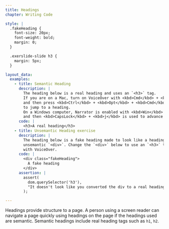 ```yaml
---
title: Headings
chapter: Writing Code

style: |
  .fakeHeading {
    font-size: 20px;
    font-weight: bold;
    margin: 0;
  }

  .exerslide-slide h3 {
    margin: 5px;
  }

layout_data:
  examples:
    - title: Semantic Heading
      description: |
        The heading below is a real heading and uses an `<h3>` tag. 
        If you are on a Mac, turn on VoiceOver with <kbd>Cmd</kbd> + <kbd>F5</kbd> 
        and then press <kbd>Ctrl</kbd> + <kbd>Opt</kbd> + <kbd>Cmd</kbd> + <kbd>h</kbd>
        to jump to a heading.
        On a Windows computer, Narrator is enabled with <kbd>Win</kbd> + <kbd>Enter</kbd>
        and then <kbd>CapsLock</kbd> + <kbd>j</kbd> is used to advance through headings.
      code: |
        <h3>A real heading</h3>
    - title: Unsemantic Heading exercise
      description: |
        The heading below is a fake heading made to look like a heading with an
        unsemantic `<div>`. Change the `<div>` below to use an `<h3>` tag. Now verify your semantic heading using the Verify button as well as
        with VoiceOver.
      code: |
        <div class="fakeHeading">
          A fake heading
        </div>
      assertion: |
        assert(
          dom.querySelector('h3'),
          "It doesn't look like you converted the div to a real heading."
        );

---
```

Headings provide structure to a page. A person using a screen reader can
navigate a page quickly using headings on the page if the headings used are
semantic. Semantic headings include real heading tags such as `h1`, `h2`.
